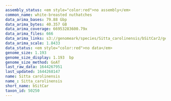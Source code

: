 ```yaml
---
assembly_status: <em style="color:red">no assembly</em>
common_name: white-breasted nuthatches
data_arima_bases: 79.88 Gbp
data_arima_bytes: 40.357 GB
data_arima_coverage: 66953283600.79x
data_arima_files: 666
data_arima_links: s3://genomeark/species/Sitta_carolinensis/bSitCar2/genomic_data/arima/<br>
data_arima_scale: 1.8433
data_status: <em style="color:red">no data</em>
genome_size: 1.193
genome_size_display: 1.193  bp
genome_size_method: GoAT
last_raw_data: 1644267951
last_updated: 1644268147
name: Sitta carolinensis
name_: Sitta_carolinensis
short_name: bSitCar
taxon_id: 50250
---
```

